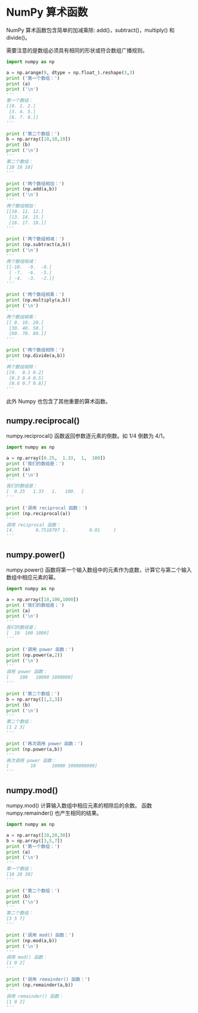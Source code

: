 # NumPy 算术函数

NumPy 算术函数包含简单的加减乘除: add()，subtract()，multiply() 和 divide()。

需要注意的是数组必须具有相同的形状或符合数组广播规则。

```py
import numpy as np

a = np.arange(9, dtype = np.float_).reshape(3,3)  
print ('第一个数组：')
print (a)
print ('\n')
'''
第一个数组：
[[0. 1. 2.]
 [3. 4. 5.]
 [6. 7. 8.]]
'''

print ('第二个数组：')
b = np.array([10,10,10])  
print (b)
print ('\n')
'''
第二个数组：
[10 10 10]
'''

print ('两个数组相加：')
print (np.add(a,b))
print ('\n')
'''
两个数组相加：
[[10. 11. 12.]
 [13. 14. 15.]
 [16. 17. 18.]]
'''

print ('两个数组相减：')
print (np.subtract(a,b))
print ('\n')
'''
两个数组相减：
[[-10.  -9.  -8.]
 [ -7.  -6.  -5.]
 [ -4.  -3.  -2.]]
'''

print ('两个数组相乘：')
print (np.multiply(a,b))
print ('\n')
'''
两个数组相乘：
[[ 0. 10. 20.]
 [30. 40. 50.]
 [60. 70. 80.]]
'''

print ('两个数组相除：')
print (np.divide(a,b))
'''
两个数组相除：
[[0.  0.1 0.2]
 [0.3 0.4 0.5]
 [0.6 0.7 0.8]]
'''
```

此外 Numpy 也包含了其他重要的算术函数。

## numpy.reciprocal()

numpy.reciprocal() 函数返回参数逐元素的倒数。如 1/4 倒数为 4/1。

```py
import numpy as np

a = np.array([0.25,  1.33,  1,  100])  
print ('我们的数组是：')
print (a)
print ('\n')
'''
我们的数组是：
[  0.25   1.33   1.   100.  ]
'''

print ('调用 reciprocal 函数：')
print (np.reciprocal(a))
'''
调用 reciprocal 函数：
[4.        0.7518797 1.        0.01     ]
'''
```

## numpy.power()

numpy.power() 函数将第一个输入数组中的元素作为底数，计算它与第二个输入数组中相应元素的幂。

```py
import numpy as np

a = np.array([10,100,1000])  
print ('我们的数组是；')
print (a)
print ('\n')
'''
我们的数组是；
[  10  100 1000]
'''

print ('调用 power 函数：')
print (np.power(a,2))
print ('\n')
'''
调用 power 函数：
[    100   10000 1000000]
'''

print ('第二个数组：')
b = np.array([1,2,3])  
print (b)
print ('\n')
'''
第二个数组：
[1 2 3]
'''

print ('再次调用 power 函数：')
print (np.power(a,b))
'''
再次调用 power 函数：
[        10      10000 1000000000]
'''
```

## numpy.mod()

numpy.mod() 计算输入数组中相应元素的相除后的余数。 函数 numpy.remainder() 也产生相同的结果。

```py
import numpy as np

a = np.array([10,20,30])
b = np.array([3,5,7])  
print ('第一个数组：')
print (a)
print ('\n')
'''
第一个数组：
[10 20 30]
'''

print ('第二个数组：')
print (b)
print ('\n')
'''
第二个数组：
[3 5 7]
'''

print ('调用 mod() 函数：')
print (np.mod(a,b))
print ('\n')
'''
调用 mod() 函数：
[1 0 2]
'''

print ('调用 remainder() 函数：')
print (np.remainder(a,b))
'''
调用 remainder() 函数：
[1 0 2]
'''
```
